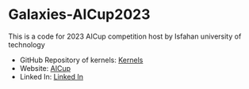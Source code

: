 # Galaxies-AICup2023
 This is a code for 2023 AICup competition host by Isfahan university of  technology
* GitHub Repository of kernels: [Kernels](https://github.com/AI-Cup-Kernel)
* Website: [AICup](aicup2023.ir)
* Linked In: [Linked In](linkedin.com/company/aicup2023)